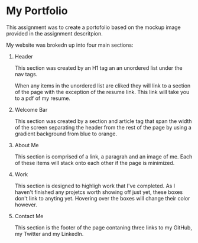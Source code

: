 # My Portfolio

This assignment was to create a portofolio based on the mockup image provided in the assignment descritpion. 

My website was brokedn up into four main sections:

1. Header

    This section was created by an H1 tag an an unordered list under the nav tags. 
    
    When any items in the unordered list are cliked they will link to a section of the page with the exception of the resume link. This link will take you to a pdf of my resume. 

2. Welcome Bar

    This section was created by a section and article tag that span the width of the screen separating the header from the rest of the page by using a gradient background from blue to orange. 

3. About Me

    This section is comprised of a link, a paragrah and an image of me. Each of these items will stack onto each other if the page is minimized. 

4. Work

    This section is designed to highligh work that I've completed. As I haven't finished any projetcs worth showing off just yet, these boxes don't link to anyting yet. Hovering over the boxes will change their color however. 

5. Contact Me

    This section is the footer of the page contaning three links to my GitHub, my Twitter and my LinkedIn.



